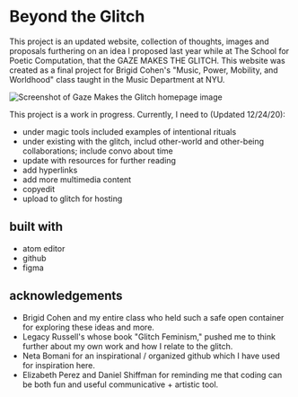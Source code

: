 # Beyond the Glitch
This project is an updated website, collection of thoughts, images and proposals furthering on an idea I proposed last year while at The School for Poetic Computation, that the GAZE MAKES THE GLITCH. This website was created as a final project for Brigid Cohen's "Music, Power, Mobility, and Worldhood" class taught in the Music Department at NYU.

![Screenshot of Gaze Makes the Glitch homepage image](https://github.com/cyberwitch666/Beyond-the-Glitch/blob/main/images/homepage.png)

This project is a work in progress. Currently, I need to (Updated 12/24/20):
* under magic tools included examples of intentional rituals
* under existing with the glitch, includ other-world and other-being collaborations; include convo about time
* update with resources for further reading
* add hyperlinks
* add more multimedia content
* copyedit
* upload to glitch for hosting

## built with
* atom editor
* github
* figma

## acknowledgements
* Brigid Cohen and my entire class who held such a safe open container for exploring these ideas and more.
* Legacy Russell's whose book "Glitch Feminism," pushed me to think further about my own work and how I relate to the glitch.
* Neta Bomani for an inspirational / organized github which I have used for inspiration here.
* Elizabeth Perez and Daniel Shiffman for reminding me that coding can be both fun and useful communicative + artistic tool.
